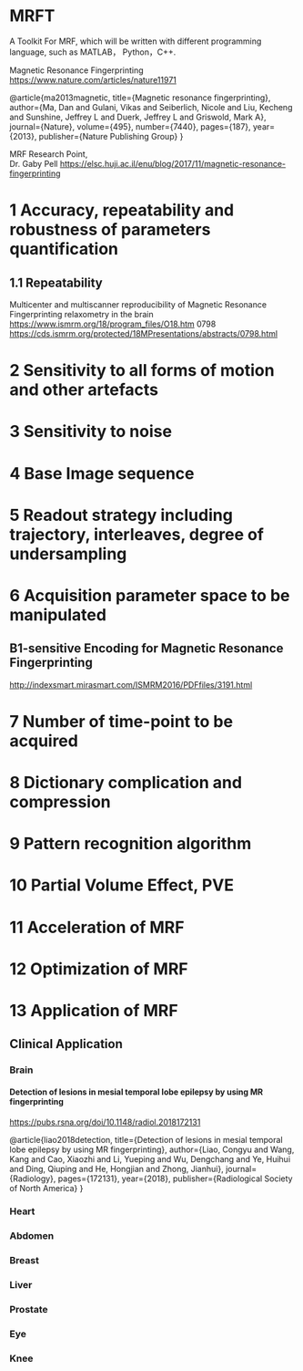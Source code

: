 # MRFT
A Toolkit For MRF, which will be written with different programming language, such as MATLAB， Python，C++. 


Magnetic Resonance Fingerprinting  https://www.nature.com/articles/nature11971

@article{ma2013magnetic,
  title={Magnetic resonance fingerprinting},
  author={Ma, Dan and Gulani, Vikas and Seiberlich, Nicole and Liu, Kecheng and Sunshine, Jeffrey L and Duerk, Jeffrey L and Griswold, Mark A},
  journal={Nature},
  volume={495},
  number={7440},
  pages={187},
  year={2013},
  publisher={Nature Publishing Group}
}

MRF Research Point,  
Dr. Gaby Pell https://elsc.huji.ac.il/enu/blog/2017/11/magnetic-resonance-fingerprinting

# 1 Accuracy, repeatability and robustness of parameters quantification

## 1.1 Repeatability 
Multicenter and multiscanner reproducibility of Magnetic Resonance Fingerprinting relaxometry in the brain
https://www.ismrm.org/18/program_files/O18.htm   0798
https://cds.ismrm.org/protected/18MPresentations/abstracts/0798.html

# 2 Sensitivity to all forms of motion and other artefacts

# 3 Sensitivity to noise

# 4 Base Image sequence

# 5 Readout strategy including trajectory, interleaves, degree of undersampling


# 6 Acquisition parameter space to be manipulated

## B1-sensitive Encoding for Magnetic Resonance Fingerprinting  
http://indexsmart.mirasmart.com/ISMRM2016/PDFfiles/3191.html


# 7 Number of time-point to be acquired

# 8 Dictionary complication and compression

# 9 Pattern recognition algorithm

# 10 Partial Volume Effect, PVE

# 11 Acceleration of MRF

# 12 Optimization of MRF

# 13 Application of MRF

## Clinical Application

### Brain

#### Detection of lesions in mesial temporal lobe epilepsy by using MR fingerprinting
https://pubs.rsna.org/doi/10.1148/radiol.2018172131

@article{liao2018detection,
  title={Detection of lesions in mesial temporal lobe epilepsy by using MR fingerprinting},
  author={Liao, Congyu and Wang, Kang and Cao, Xiaozhi and Li, Yueping and Wu, Dengchang and Ye, Huihui and Ding, Qiuping and He, Hongjian and Zhong, Jianhui},
  journal={Radiology},
  pages={172131},
  year={2018},
  publisher={Radiological Society of North America}
}


### Heart

### Abdomen

### Breast

### Liver

### Prostate

### Eye

### Knee

